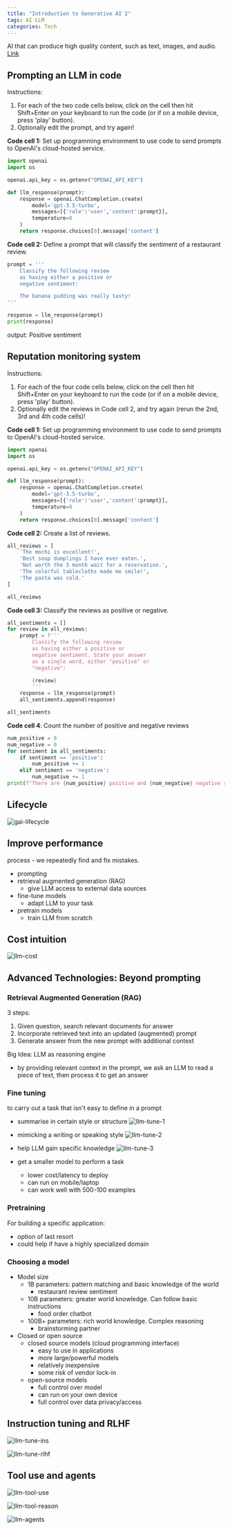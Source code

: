 ```yaml
---
title: "Introduction to Generative AI 2"
tags: AI LLM
categories: Tech
---
```


AI that can produce high quality content, such as text, images, and audio. [Link](https://www.coursera.org/learn/generative-ai-for-everyone/lecture/chD5R/welcome)

## Prompting an LLM in code

Instructions:
1. For each of the two code cells below, click on the cell then hit Shift+Enter on your keyboard to run the code (or if on a mobile device, press 'play' button).
2. Optionally edit the prompt, and try again!

**Code cell 1:** Set up programming environment to use code to send prompts to OpenAI's cloud-hosted service.

```python
import openai
import os

openai.api_key = os.getenv("OPENAI_API_KEY")

def llm_response(prompt):
    response = openai.ChatCompletion.create(
        model='gpt-3.5-turbo',
        messages=[{'role':'user','content':prompt}],
        temperature=0
    )
    return response.choices[0].message['content']
```

**Code cell 2:** Define a prompt that will classify the sentiment of a restaurant review.
```python
prompt = '''
    Classify the following review 
    as having either a positive or
    negative sentiment:

    The banana pudding was really tasty!
'''

response = llm_response(prompt)
print(response)
```
output: Positive sentiment


## Reputation monitoring system

Instructions:
1. For each of the four code cells below, click on the cell then hit Shift+Enter on your keyboard to run the code (or if on a mobile device, press 'play' button).
2. Optionally edit the reviews in Code cell 2, and try again (rerun the 2nd, 3rd and 4th code cells)!  

**Code cell 1:** Set up programming environment to use code to send prompts to OpenAI's cloud-hosted service. 
```python
import openai
import os 

openai.api_key = os.getenv("OPENAI_API_KEY")

def llm_response(prompt):
    response = openai.ChatCompletion.create(
        model='gpt-3.5-turbo',
        messages=[{'role':'user','content':prompt}],
        temperature=0
    )
    return response.choices[0].message['content']
```

**Code cell 2:** Create a list of reviews. 
```python
all_reviews = [
    'The mochi is excellent!',
    'Best soup dumplings I have ever eaten.',
    'Not worth the 3 month wait for a reservation.',
    'The colorful tablecloths made me smile!',
    'The pasta was cold.'
]

all_reviews
```

**Code cell 3:** Classify the reviews as positive or negative. 
```python
all_sentiments = []
for review in all_reviews:
    prompt = f'''
        Classify the following review 
        as having either a positive or
        negative sentiment. State your answer
        as a single word, either "positive" or
        "negative":

        {review}
        '''
    response = llm_response(prompt)
    all_sentiments.append(response)

all_sentiments
```

**Code cell 4**: Count the number of positive and negative reviews 
```python
num_positive = 0
num_negative = 0
for sentiment in all_sentiments:
    if sentiment == 'positive':
        num_positive += 1
    elif sentiment == 'negative':
        num_negative += 1
print(f"There are {num_positive} positive and {num_negative} negative reviews.")
```

## Lifecycle

![gai-lifecycle](\assets\source\image\blog\gai-lifecycle.png)

## Improve performance

process - we repeatedly find and fix mistakes.

 - prompting
 - retrieval augmented generation (RAG)
   - give LLM access to external data sources
 - fine-tune models
   - adapt LLM to your task
 - pretrain models
   - train LLM from scratch


## Cost intuition

![llm-cost](\assets\source\image\blog\llm-cost.png)


## Advanced Technologies: Beyond prompting

### Retrieval Augmented Generation (RAG)

3 steps:
1. Given question, search relevant documents for answer
2. Incorporate retrieved text into an updated (augmented) prompt
3. Generate answer from the new prompt with additional context

Big Idea: LLM as reasoning engine
 - by providing relevant context in the prompt, we ask an LLM to read a piece of text, then process it to get an answer

### Fine tuning

to carry out a task that isn't easy to define in a prompt

 - summarise in certain style or structure
![llm-tune-1](\assets\source\image\blog\llm-tune-1.png)

 - mimicking a writing or speaking style
![llm-tune-2](\assets\source\image\blog\llm-tune-2.png)

 - help LLM gain specific knowledge
![llm-tune-3](\assets\source\image\blog\llm-tune-3.png)

 - get a smaller model to perform a task
   - lower cost/latency to deploy
   - can run on mobile/laptop
   - can work well with 500-100 examples


### Pretraining

For building a specific application:
 - option of last resort
 - could help if have a highly specialized domain


### Choosing a model

 - Model size
   - 1B parameters: pattern matching and basic knowledge of the world
     - restaurant review sentiment
   - 10B parameters: greater world knowledge. Can follow basic instructions
     - food order chatbot
   - 100B+ parameters: rich world knowledge. Complex reasoning
     - brainstorming partner
 - Closed or open source
   - closed source models (cloud programming interface)
     - easy to use in applications
     - more large/powerful models
     - relatively inexpensive
     - some risk of vendor lock-in
   - open-source models
     - full control over model
     - can run on your own device
     - full control over data privacy/access

## Instruction tuning and RLHF

![llm-tune-ins](\assets\source\image\blog\llm-tune-ins.png)


![llm-tune-rlhf](\assets\source\image\blog\llm-tune-rlhf.png)

## Tool use and agents

![llm-tool-use](\assets\source\image\blog\llm-tool-use.png)

![llm-tool-reason](\assets\source\image\blog\llm-tool-reason.png)

![llm-agents](\assets\source\image\blog\llm-agents.png)
